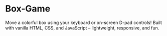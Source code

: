 # Box-Game
Move a colorful box using your keyboard or on-screen D-pad controls! Built with vanilla HTML, CSS, and JavaScript – lightweight, responsive, and fun.
